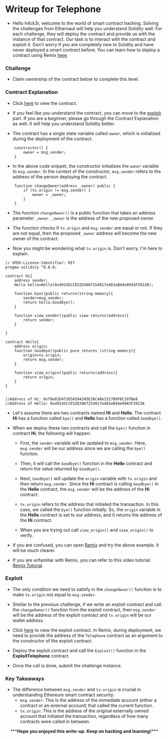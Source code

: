 # Writeup for Telephone

- Hello h4ck3r, welcome to the world of smart contract hacking. Solving the challenges from Ethernaut will help you understand Solidity well. For each challenge, they will deploy the contract and provide us with the instance of that contract. Our task is to interact with the contract and exploit it. Don't worry if you are completely new to Solidity and have never deployed a smart contract before. You can learn how to deploy a contract using Remix [here](https://youtu.be/3xNFZI8Ste4?si=i3cWN87OpX85zp6k).

### Challenge

- Claim ownership of the contract below to complete this level.

### Contract Explanation

- Click [here](/src/contracts/Telephone.sol) to view the contract.

- If you feel like you understand the contract, you can move to the [exploit](#exploit) part. If you are a beginner, please go through the Contract Explanation as well. It will help you understand Solidity better.

- The contract has a single state variable called `owner`, which is initialized during the deployment of the contract.

```solidity
    constructor() {
        owner = msg.sender;
    }
```

- In the above code snippet, the constructor initializes the `owner` variable to `msg.sender`. In the context of the constructor, `msg.sender` refers to the address of the person deploying the contract.

```solidity
    function changeOwner(address _owner) public {
        if (tx.origin != msg.sender) {
            owner = _owner;
        }
    }
```

- The function `changeOwner()` is a public function that takes an address parameter `_owner`. `_owner` is the address of the new proposed owner.

- The function checks if `tx.origin` and `msg.sender` are equal or not. If they are not equal, then the proposed `_owner` address will become the new owner of the contract.

- Now you might be wondering what `tx.origin` is. Don't worry, I'm here to explain.

```solidity
// SPDX-License-Identifier: MIT
pragma solidity ^0.8.0;

contract Hi{
    address sender;
    Hello hello=Hello(0xd9145CCE52D386f254917e481eB44e9943F39138);

    function bye()public returns(string memory){
        sender=msg.sender;
        return hello.Goodbye();
    }

    function view_sender()public view returns(address){
        return sender;
    }

}

contract Hello{
    address origin;
    function Goodbye()public pure returns (string memory){
        origin=tx.origin;
        return msg.sender;
    }

    function view_origin()public returns(address){
        return origin;
    }
}


//Address of Hi: 0xf8e81D47203A594245E36C48e151709F0C19fBe8
//Address of Hello: 0xd9145CCE52D386f254917e481eB44e9943F39138

```

- Let's assume there are two contracts named **Hi** and **Hello**. The contract **Hi** has a function called `bye()` and **Hello** has a function called `Goodbye()`.

- When we deploy these two contracts and call the `bye()` function in contract **Hi**, the following will happen:

  - First, the `sender` variable will be updated to `msg.sender`. Here, `msg.sender` will be our address since we are calling the `bye()` function.

  - Then, it will call the `Goodbye()` function in the **Hello** contract and return the value returned by `Goodbye()`.

  - Next, `Goodbye()` will update the `origin` variable with `tx.origin` and then return `msg.sender`. Since the **Hi** contract is calling `Goodbye()` in the **Hello** contract, the `msg.sender` will be the address of the **Hi** contract.

  - `tx.origin` refers to the address that initiated the transaction. In this case, we called the `bye()` function initially. So, the `origin` variable in the **Hello** contract is set to our address, and it returns the address of the **Hi** contract.

  - When you are trying out call `view_origin()` and `view_origin()` to verify.

- If you are confused, you can open [Remix](https://remix.ethereum.org/) and try the above example. It will be much clearer.

- If you are unfamiliar with Remix, you can refer to this video tutorial: [Remix Tutorial](https://www.youtube.com/watch?v=WmeWbo7wzGI).

### Exploit

- The only condition we need to satisfy in the `changeOwner()` function is to make `tx.origin` not equal to `msg.sender`.

- Similar to the previous challenge, if we write an exploit contract and call the `changeOwner()` function from the exploit contract, then `msg.sender` will be the address of the exploit contract and `tx.origin` will be our wallet address.

- Click [here](/Exploit/ExploitCoinFlip.sol) to view the exploit contract. In Remix, during deployment, we need to provide the address of the `Telephone` contract as an argument to the constructor of the exploit contract.

- Deploy the exploit contract and call the `Exploit()` function in the **ExploitTelephone** contract.

- Once the call is done, submit the challenge instance.

### Key Takeaways

- The difference between `msg.sender` and `tx.origin` is crucial in understanding Ethereum smart contract security:
  - `msg.sender`: This is the address of the immediate account (either a contract or an external account) that called the current function.
  - `tx.origin`: This is the address of the original externally owned account that initiated the transaction, regardless of how many contracts were called in between.

<p style="text-align:center;">***<strong>Hope you enjoyed this write-up. Keep on hacking and learning!</strong>***</p>
